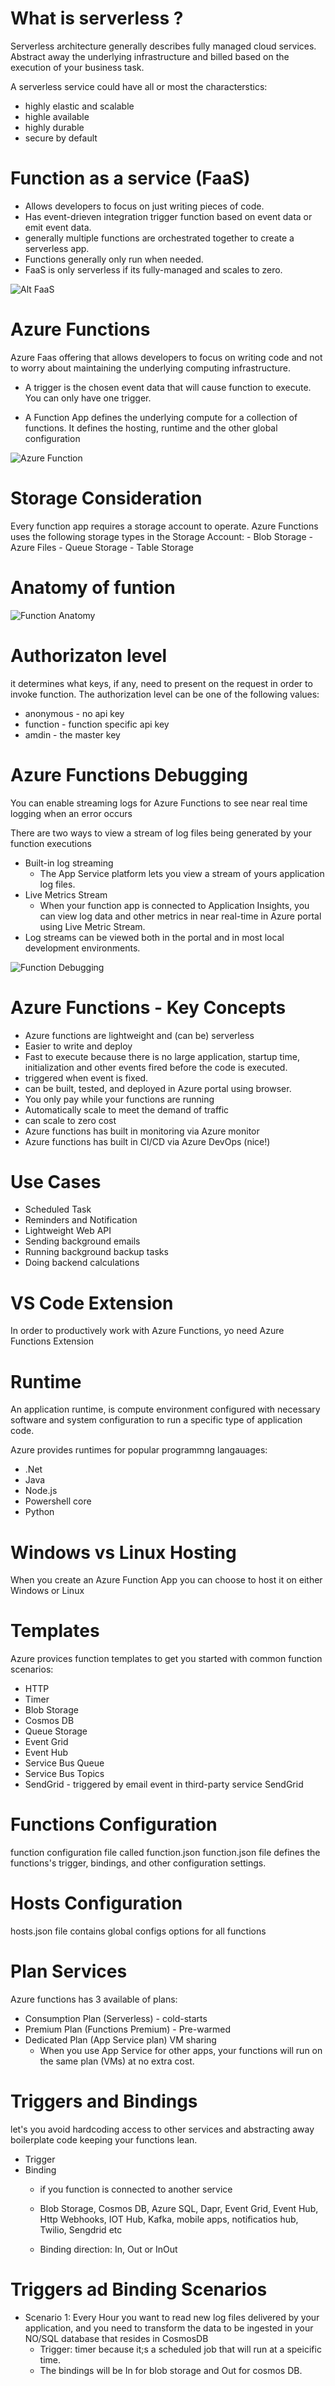 # What is serverless ?
Serverless architecture generally describes fully managed cloud services. Abstract away the underlying infrastructure and 
billed based on the execution of your business task.

A serverless service could have all or most the characterstics:
* highly elastic and scalable
* highle available
* highly durable
* secure by default

# Function as a service (FaaS)
- Allows developers to focus on just writing pieces of code. 
- Has event-drieven integration trigger function based on event data or emit event data.
- generally multiple functions are orchestrated together to create a serverless app.
- Functions generally only run when needed.
- FaaS is only serverless if its fully-managed and scales to zero. 

![Alt FaaS](https://github.com/Bayesian4042/azure-services/blob/master/azure-functions/faas.png)

# Azure Functions
Azure Faas offering that allows developers to focus on writing code and not to worry about maintaining the underlying computing infrastructure.

- A trigger is the chosen event data that will cause function to execute. You can only have one trigger.

- A Function App defines the underlying compute for a collection of functions. It defines the hosting, runtime and the other global configuration

![Azure Function](https://github.com/Bayesian4042/azure-services/blob/master/azure-functions/azure-function.png)

# Storage Consideration
Every function app requires a storage account to operate.
Azure Functions uses the following storage types in the Storage Account:
    - Blob Storage
    - Azure Files
    - Queue Storage
    - Table Storage

# Anatomy of funtion
![Function Anatomy](https://github.com/Bayesian4042/azure-services/blob/master/azure-functions/function-anatomy.png)

# Authorizaton level
it determines what keys, if any, need to present on the request in order to invoke function.
The authorization level can be one of the following values:
- anonymous - no api key
- function - function specific api key
- amdin - the master key

# Azure Functions Debugging
You can enable streaming logs for Azure Functions to see near real time logging when an error occurs

There are two ways to view a stream of log files being generated by your function executions
- Built-in log streaming
    - The App Service platform lets you view a stream of yours application log files.
- Live Metrics Stream
    - When your function app is connected to Application Insights, you can view log data and other metrics in near real-time in Azure portal using Live Metric Stream.
- Log streams can be viewed both in the portal and in most local development environments. 

![Function Debugging]()

# Azure Functions - Key Concepts
- Azure functions are lightweight and (can be) serverless
- Easier to write and deploy
- Fast to execute because there is no large application, startup time, initialization and other events fired before the code is executed.
- triggered when event is fixed.
- can be built, tested, and deployed in Azure portal using browser. 
- You only pay while your functions are running
- Automatically scale to meet the demand of traffic
- can scale to zero cost
- Azure functions has built in monitoring via Azure monitor
- Azure functions has built in CI/CD via Azure DevOps (nice!)

# Use Cases
- Scheduled Task
- Reminders and Notification
- Lightweight Web API
- Sending background emails
- Running background backup tasks
- Doing backend calculations

# VS Code Extension
In order to productively work with Azure Functions, yo need Azure Functions Extension

# Runtime
An application runtime, is compute environment configured with necessary software and system configuration to run a specific type of application code. 

Azure provides runtimes for popular programmng langauages:
- .Net
- Java
- Node.js
- Powershell core
- Python

# Windows vs Linux Hosting
When you create an Azure Function App you can choose to host it on either Windows or Linux

# Templates
Azure provices function templates to get you started with common function scenarios:
- HTTP
- Timer
- Blob Storage
- Cosmos DB
- Queue Storage
- Event Grid
- Event Hub
- Service Bus Queue
- Service Bus Topics
- SendGrid - triggered by email event in third-party service SendGrid

# Functions Configuration
function configuration file called function.json
function.json file defines the functions's trigger, bindings, and other configuration settings.

# Hosts Configuration
hosts.json  file contains global configs options for all functions

# Plan Services
Azure functions has 3 available of plans:
 - Consumption Plan (Serverless) - cold-starts
 - Premium Plan (Functions Premium) - Pre-warmed
 - Dedicated Plan (App Service plan) VM sharing
    - When you use App Service for other apps, your functions will run on the same plan (VMs) at no extra cost.

# Triggers and Bindings
let's you avoid hardcoding access to other services and abstracting away boilerplate code keeping your functions lean.
  - Trigger
  - Binding
    - if you function is connected to another service
    - Blob Storage, Cosmos DB, Azure SQL, Dapr, Event Grid, Event Hub, Http Webhooks, IOT Hub, Kafka, mobile apps, notificatios hub, Twilio, Sengdrid etc

    - Binding direction: In, Out or InOut

# Triggers ad Binding Scenarios
- Scenario 1:
    Every Hour you want to read new log files delivered by your application, and you need to transform the data to be ingested in your NO/SQL database that resides in CosmosDB
    - Trigger: timer because it;s a scheduled job that will run at a speicific time. 
    - The bindings will be In for blob storage and Out for cosmos DB. 
    
